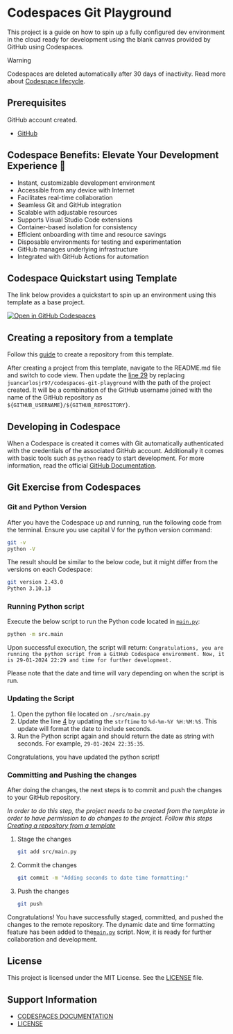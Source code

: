 # Codespaces Git Playground

This project is a guide on how to spin up a fully configured dev environment in the cloud ready for development using the blank canvas provided by GitHub using Codespaces.

> [!WARNING]
> Codespaces are deleted automatically after 30 days of inactivity. Read more about [Codespace lifecycle][1].

## Prerequisites

GitHub account created.

- [GitHub](https://docs.github.com/en/get-started/quickstart/creating-an-account-on-github)

## Codespace Benefits: Elevate Your Development Experience 🚀

- Instant, customizable development environment
- Accessible from any device with Internet
- Facilitates real-time collaboration
- Seamless Git and GitHub integration
- Scalable with adjustable resources
- Supports Visual Studio Code extensions
- Container-based isolation for consistency
- Efficient onboarding with time and resource savings
- Disposable environments for testing and experimentation
- GitHub manages underlying infrastructure
- Integrated with GitHub Actions for automation

## Codespace Quickstart using Template

The link below provides a quickstart to spin up an environment using this template as a base project.

[![Open in GitHub Codespaces](https://github.com/codespaces/badge.svg)](https://codespaces.new/juancarlosjr97/codespaces-git-playground?quickstart=1)

## Creating a repository from a template

Follow this [guide](https://docs.github.com/en/repositories/creating-and-managing-repositories/creating-a-repository-from-a-template) to create a repository from this template.

After creating a project from this template, navigate to the README.md file and switch to code view. Then update the [line 29](#codespace-quickstart-using-template) by replacing `juancarlosjr97/codespaces-git-playground` with the path of the project created. It will be a combination of the GitHub username joined with the name of the GitHub repository as `${GITHUB_USERNAME}/${GITHUB_REPOSITORY}`.

## Developing in Codespace

When a Codespace is created it comes with Git automatically authenticated with the credentials of the associated GitHub account. Additionally it comes with basic tools such as `python` ready to start development. For more information, read the official [GitHub Documentation](https://docs.github.com/en/codespaces/developing-in-a-codespace/developing-in-a-codespace).

## Git Exercise from Codespaces

### Git and Python Version

After you have the Codespace up and running, run the following code from the terminal. Ensure you use capital V for the python version command:

```bash
git -v
python -V
```

The result should be similar to the below code, but it might differ from the versions on each Codespace:

```bash
git version 2.43.0
Python 3.10.13
```

### Running Python script

Execute the below script to run the Python code located in [`main.py`](./src/main.py):

```bash
python -m src.main
```

Upon successful execution, the script will return: `Congratulations, you are running the python script from a GitHub Codespace environment. Now, it is 29-01-2024 22:29 and time for further development.`

Please note that the date and time will vary depending on when the script is run.

### Updating the Script

1. Open the python file located on `./src/main.py`
2. Update the line [4](./src/main.py#L4) by updating the `strftime` to `%d-%m-%Y %H:%M:%S`. This update will format the date to include seconds.
3. Run the Python script again and should return the date as string with seconds. For example, `29-01-2024 22:35:35`.

Congratulations, you have updated the python script!

### Committing and Pushing the changes

After doing the changes, the next steps is to commit and push the changes to your GitHub repository.

_In order to do this step, the project needs to be created from the template in order to have permission to do changes to the project. Follow this steps [Creating a repository from a template](#creating-a-repository-from-a-template)_

1. Stage the changes

   ```bash
   git add src/main.py
   ```

2. Commit the changes

   ```bash
   git commit -m "Adding seconds to date time formatting:"
   ```

3. Push the changes

   ```bash
   git push
   ```

Congratulations! You have successfully staged, committed, and pushed the changes to the remote repository. The dynamic date and time formatting feature has been added to the[`main.py`](./src/main.py) script. Now, it is ready for further collaboration and development.

## License

This project is licensed under the MIT License. See the [LICENSE](./LICENSE) file.

## Support Information

- [CODESPACES DOCUMENTATION](https://docs.github.com/en/codespaces)
- [LICENSE](./LICENSE.md)

[1]: https://docs.github.com/en/codespaces/getting-started/understanding-the-codespace-lifecycle

